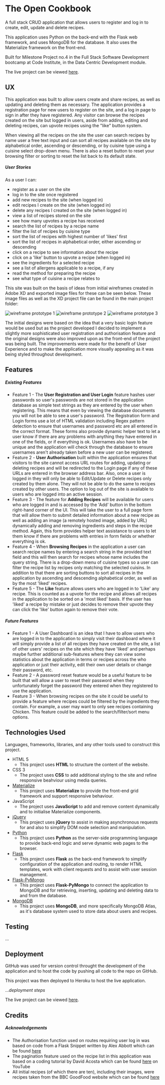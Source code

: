 # The Open Cookbook

A full stack CRUD application that allows users to register and log in to create, edit, update and delete recipes.

This application uses Python on the back-end with the Flask web framework, and uses MongoDB for the database. It also uses the Materialize framework on the front-end.

Built for Milestone Project no.4 in the Full Stack Software Development bootcamp at Code Institute, in the Data Centric Development module.

The live project can be viewed [here](https://www.heroku.com/).


## UX
 
This application was built to allow users create and share recipes, as well as updating and deleting them as necessary. The application provides a registration page for new users to register on the site, and a log in page to sign in after they have registered. Any visitor can browse the recipes created on the site but logged in users, aside from adding, editing and deleting recipes, can upvote recipes using the "like" button system.

When viewing all the recipes on the site the user can search recipes by name user a free text input and can sort all recipes available on the site by alphabetical order, ascending or descending, or by cuisine type using a cuisine select drop-down menu. There is also a reset button to reset your browsing filter or sorting to reset the list back to its default state.

##### User Stories

As a user I can:
- register as a user on the site
- log in to the site once registered
- add new recipes to the site (when logged in)
- edit recipes I create on the site (when logged in)
- delete any recipes I created on the site (when logged in)
- view a list of recipes stored on the site
- see how many upvotes a recipe has received
- search the list of recipes by a recipe name
- filter the list of recipes by cuisine type
- sort the list of recipes with highest number of 'likes' first
- sort the list of recipes in alphabetical order, either ascending or descending
- click on a recipe to see information about the recipe
- click on a 'like' button to upvote a recipe  (when logged in)
- see the ingredients for a selected recipe
- see a list of allergens applicable to a recipe, if any
- read the method for preparing the recipe
- see what type of cuisine a recipe relates to

This site was built on the basis of ideas from initial wireframes created in Adobe XD and exported image files for these can be seen below. These image files as well as the XD project file can be found in the main project folder:

![wireframe prototype 1](design/AndroidMobile–1@2x.png)
![wireframe prototype 2](design/AndroidMobile–2@2x.png)
![wireframe prototype 3](design/AndroidMobile–3@2x.png)

The initial designs were based on the idea that a very basic login feature would be used but as the project developed I decided to implement a slightly more sophisticated user registration and authorisation feature and the original designs were also improved upon as the front-end of the project was being built. The improvements were made for the benefit of User Experience and to make the application more visually appealing as it was being styled throughout development.

## Features
 
##### Existing Features
- Feature 1 - The **User Registration and User Login** feature hashes user passwords so user's passwords are not stored in the application database as simple text strings as they are entered by the user when registering. This means that even by viewing the database documents you will not be able to see a user's password. The Registration form and Login forms use a lot of HTML validation including Regex pattern detection to ensure that usernames and password etc are all entered in the correct format. These forms also provide dynamic helper text to let a user know if there are any problems with anything they have entered in one of the fields, or if everything is ok. Usernames also have to be unique and the application will check through the database to ensure usernames aren't already taken before a new user can be registered.
- Feature 2 - **User Authorisation** built within the application ensures that visitors to the site cannot access URL routes for adding, updating or deleting recipes and will be redirected to the Login page if any of these URLs are entered in the browser address bar. Also, once a user is logged in they will only be able to Edit/Update or Delete recipes only created by them alone. They will not be able to do the same to recipes created by other users. The option to log out of the site is available to users who are logged into an active session.
- Feature 3 - The feature for **Adding Recipes** will be available for users who are logged in and is accessed by the 'Add' button in the bottom right-hand corner of the UI. This will take the user to a full page form that will allow them to submit detailed information about a new recipe as well as adding an image (a remotely hosted image, added by URL) dynamically adding and removing ingredients and steps in the recipe method. Again, this form provides helper text assistance to users to let them know if there are problems with entries in form fields or whether everything is ok.
- Feature 4 - When **Browsing Recipes** in the application a user can search recipe names by entering a search string in the provided text field and this will then search for recipes whose name includes the query string. There is a drop-down menu of cuisine types so a user can filter the recipe list by recipes only matching the selected cuisins. In addition to that there are sorting buttons to sort all recipes in the application by ascending and descending alphabetical order, as well as by the most 'liked' recipes.
- Feature 5 - The **Like** feature allows users who are logged in to 'Like' any recipe. This is counted as a upvote for the recipe and allows all recipes in the application to be sorted on a 'most liked' basis. If the user has 'liked' a recipe by mistake or just decides to remove their upvote they can click the 'like' button again to remove their vote.

##### Future Features
- Feature 1 - A User Dashboard is an idea that I have to allow users who are logged in to the application to simply visit their dashboard where it will simply provide a list of all recipes they have created on the site, a list of other users' recipes on the site which they have 'liked' and perhaps maybe further additional sub-features where they can view some statistics about the application in terms or recipes across the who application or just their activity, edit their own user details or change their password, etc. 
- Feature 2 - A password reset feature would be a useful feature to be built that will allow a user to reset their password when they unfortunately forget the password they entered when they registered to use the application. 
- Feature 3 - When browsing recipes on the site it could be useful to provide a feature where recipes could be filtered by the ingredients they contain. For example, a user may want to only see recipes containing Chicken. This feature could be added to the search/filter/sort menu options.

## Technologies Used

Languages, frameworks, libraries, and any other tools used to construct this project. 

- HTML 5
    - This project uses **HTML** to structure the content of the website.
- CSS 3
    - The project uses **CSS** to add additional styling to the site and refine responsive beahviour using media queries.
- [Materialize](https://materializecss.com/)
    - This project uses **Materialize** to provide the front-end grid framework and support responsive behaviour.
- JavaScript
    - The project uses **JavaScript** to add and remove content dynamically and to initialise Materialize components.
- [jQuery](https://jquery.com/)
    - This project uses **jQuery** to assist in making asynchronous requests for and also to simplify DOM node selection and manipulation.
- [Python](https://www.python.org/)
    - This project uses **Python** as the server-side programming language to provide back-end logic and serve dynamic web pages to the browser.
- [Flask](http://flask.pocoo.org/)
    - This project uses **Flask** as the back-end framework to simplify configuration of the application and routing, to render HTML templates, work with client requests  and to assist with user session management.
- [Flask-PyMongo](https://flask-pymongo.readthedocs.io/en/latest/)
    - This project uses **Flask-PyMongo** to connect the application to MongoDB and for retrieving, inserting, updating and deleting data to and from the database.
- [MongoDB](https://www.mongodb.com/)
    - This project uses **MongoDB**, and more specifically MongoDB Atlas, as it's database system used to store data about users and recipes.

## Testing

...


## Deployment

GitHub was used for version control throught the development of the application and to host the code by pushing all code to the repo on GitHub.

This project was then deployed to Heroku to host the live application.

...*deployment steps*

The live project can be viewed [here](https://www.heroku.com/).


## Credits

##### Acknowledgements

- The Authorisation function used on routes requiring user log in was based on code from a Flask Snippet written by Alex Abbott which can be found [here](http://flask.pocoo.org/snippets/98/)
- The pagination feature used on the recipe list in this application was based on a coding tutorial by David Acosta which can be found [here](https://www.youtube.com/watch?v=Xznn-ggD0GU) on YouTube
- All initial recipes (of which there are ten), including their images, were recipes taken from the BBC GoodFood website which can be found [here](https://www.bbcgoodfood.com/recipes)